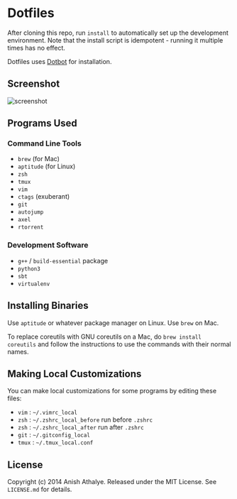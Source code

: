 Dotfiles
========

After cloning this repo, run `install` to automatically set up the
development environment. Note that the install script is idempotent - running
it multiple times has no effect.

Dotfiles uses [Dotbot][dotbot] for installation.

Screenshot
----------

![screenshot][screenshot]

Programs Used
-------------

### Command Line Tools

* `brew` (for Mac)
* `aptitude` (for Linux)
* `zsh`
* `tmux`
* `vim`
* `ctags` (exuberant)
* `git`
* `autojump`
* `axel`
* `rtorrent`

### Development Software

* `g++` / `build-essential` package
* `python3`
* `sbt`
* `virtualenv`

Installing Binaries
-------------------

Use `aptitude` or whatever package manager on Linux. Use `brew` on Mac.

To replace coreutils with GNU coreutils on a Mac, do `brew install coreutils`
and follow the instructions to use the commands with their normal names.

Making Local Customizations
---------------------------

You can make local customizations for some programs by editing these files:

* `vim` : `~/.vimrc_local`
* `zsh` : `~/.zshrc_local_before` run before `.zshrc`
* `zsh` : `~/.zshrc_local_after` run after `.zshrc`
* `git` : `~/.gitconfig_local`
* `tmux` : `~/.tmux_local.conf`

License
-------

Copyright (c) 2014 Anish Athalye. Released under the MIT License. See
`LICENSE.md` for details.

[screenshot]: https://github.com/anishathalye/dotfiles/raw/master/misc/screenshots/2014-03-20.png
[dotbot]: https://github.com/anishathalye/dotbot
